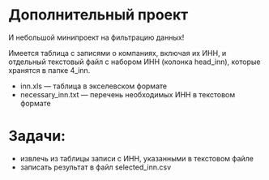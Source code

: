 # Дополнительный проект
И небольшой минипроект на фильтрацию данных!

Имеется таблица с записями о компаниях, включая их ИНН, и отдельный текстовый файл с набором ИНН (колонка head_inn), которые хранятся в папке 4_inn.

* inn.xls — таблица в экселевском формате
* necessary_inn.txt — перечень необходимых ИНН в текстовом формате

# Задачи:
* извлечь из таблицы записи с ИНН, указанными в текстовом файле
* записать результат в файл selected_inn.csv